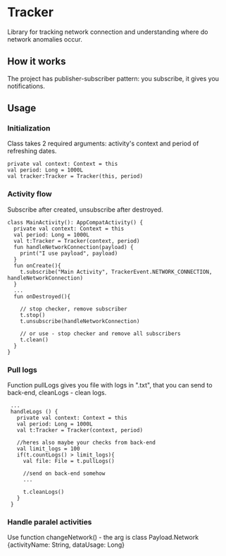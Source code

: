 # Tracker 
 
Library for tracking network connection and understanding where do network anomalies occur. 
 
## How it works 
 
The project has publisher-subscriber pattern: you subscribe, it gives you notifications. 
 
## Usage 
 
### Initialization 
 
Class takes 2 required arguments: activity's context and period of refreshing dates.   
```
private val context: Context = this 
val period: Long = 1000L 
val tracker:Tracker = Tracker(this, period) 
``` 
 
### Activity flow 
 
Subscribe after created, unsubscribe after destroyed. 
 
``` 
class MainActivity(): AppCompatActivity() { 
  private val context: Context = this 
  val period: Long = 1000L 
  val t:Tracker = Tracker(context, period) 
  fun handleNetworkConnection(payload) { 
    print("I use payload", payload) 
  } 
  fun onCreate(){ 
    t.subscribe("Main Activity", TrackerEvent.NETWORK_CONNECTION, handleNetworkConnection) 
  } 
  ... 
  fun onDestroyed(){ 
     
    // stop checker, remove subscriber 
    t.stop() 
    t.unsubscribe(handleNetworkConnection) 
     
    // or use - stop checker and remove all subscribers 
    t.clean() 
  } 
} 
```
 
### Pull logs 
 
Function pullLogs gives you file with logs in ".txt", that you can send to back-end, cleanLogs - clean logs. 
 
 ```
  ... 
  handleLogs () { 
    private val context: Context = this 
    val period: Long = 1000L 
    val t:Tracker = Tracker(context, period)     
     
    //heres also maybe your checks from back-end 
    val limit_logs = 100 
    if(t.countLogs() > limit_logs){ 
      val file: File = t.pullLogs() 
       
      //send on back-end somehow 
      ... 
       
      t.cleanLogs() 
    } 
  } 
 ```
 
### Handle paralel activities 
 
Use function changeNetwork() - the arg is class Payload.Network {activityName: String, dataUsage: Long}
